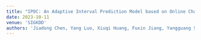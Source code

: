 ```yaml
---
title: "IPOC: An Adaptive Interval Prediction Model based on Online Chasing and Conformal Inference for Large-Scale Systems"
date: 2023-10-11
venue: 'SIGKDD'
authors: 'Jiadong Chen, Yang Luo, Xiuqi Huang, Fuxin Jiang, Yangguang Shi, Tieying Zhang, and Xiaofeng Gao'
---
```

